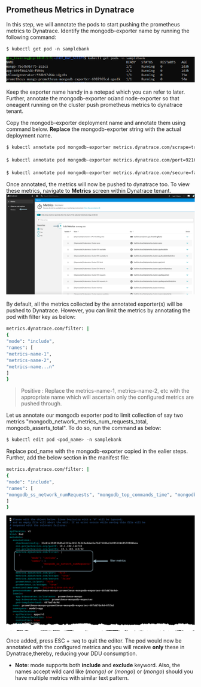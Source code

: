 ## Prometheus Metrics in Dynatrace
In this step, we will annotate the pods to start pushing the prometheus metrics to Dynatrace.
Identify the mongodb-exporter name by running the following command:
```
$ kubectl get pod -n samplebank
```
![image](../../../assets/images/identify_mongo_exporter.png)

Keep the exporter name handy in a notepad which you can refer to later. Further, annotate the mongodb-exporter or/and node-exporter so that oneagent running on the cluster push prometheus metrics to dynatrace tenant.

Copy the mongodb-exporter deployment name and annotate them using command below. **Replace** the mongodb-exporter string with the actual deployment name.
```bash
$ kubectl annotate pod mongodb-exporter metrics.dynatrace.com/scrape=true --namespace=samplebank

$ kubectl annotate pod mongodb-exporter metrics.dynatrace.com/port=9216 --namespace=samplebank

$ kubectl annotate pod mongodb-exporter metrics.dynatrace.com/secure=false --namespace=samplebank
```

Once annotated, the metrics will now be pushed to dynatrace too. To view these metrics, navigate to **Metrics** screen within Dynatrace tenant.
![image](../../../assets/images/metrics_screen.png)

By default, all the metrics collected by the annotated exporter(s) will be pushed to Dynatrace. However, you can limit the metrics by annotating the pod with filter key as below:
```bash
metrics.dynatrace.com/filter: |
{
"mode": "include",
"names": [
"metrics-name-1",
"metrics-name-2",
"metrics-name...n"
]
}
```

> Positive
: Replace the metrics-name-1, metrics-name-2, etc with the appropriate name which will ascertain only the configured metrics are pushed through.

Let us annotate our mongodb exporter pod to limit collection of say two metrics "mongodb_network_metrics_num_requests_total, mongodb_asserts_total". To do so, run the command as below:
```bash
$ kubectl edit pod <pod_name> -n samplebank
```

Replace pod_name with the mongodb-exporter copied in the ealier steps. Further, add the below section in the manifest file:
```bash
metrics.dynatrace.com/filter: |
{
"mode": "include",
"names": [
"mongodb_ss_network_numRequests", "mongodb_top_commands_time", "mongodb_top_insert_time","mongodb_top_queries_count"
]
}
```
![image](../../../assets/images/filter-metrics.png)

Once added, press ESC + :wq to quit the editor. The pod would now be annotated with the configured metrics and you will receive **only** these in Dynatrace,thereby, reducing your DDU consumption.

* **Note**: mode supports both **include** and **exclude** keyword. Also, the names accept wild card like (*mongo) or (mongo*) or (*mongo*) should you have multiple metrics with similar text pattern.

<!-- ------------------------ -->
